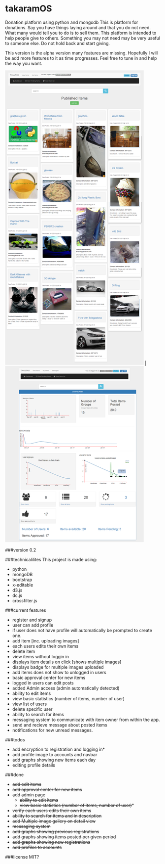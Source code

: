 # takaramOS
Donation platform using python and mongodb
This is platform for donations. Say you have things laying around and that you do not need. What many would tell you to do is to sell them.  This platform is intended to help people give to others. Something you may not need may be very useful to someone else.
Do not hold back and start giving.

This version is the alpha version many features are missing. Hopefully I will be add more features to it as time progresses. Feel free to tune in and help the way you want.

![alt tag](https://github.com/ibininja/takaramOS/blob/master/src/static/assets/takaramOS_small.png?raw=true) | ![alt tag](https://github.com/ibininja/takaramOS/blob/master/src/static/assets/takaram_dashboard_small.png?raw=true) 

###version
0.2

###technicalilites
This project is made using:
* python
* mongoDB
* bootstrap
* x-editable
* d3.js
* dc.js
* crossfilter.js

###current features
* register and signup
* user can add profile
* if user does not have profile will automatically be prompted to create one.
* add item [inc. uploading images]
* each users edits their own items
* delete item
* view items without loggin in
* displays item details on click [shows multiple images]
* displays badge for multiple images uploaded
* add items does not show to unlogged in users
* basic approval center for new items
* logged in users can edit posts
* added Admin access (admin automatically detected)
 * ability to edit items
 * view basic statistics (number of items, number of user)
 * view list of users
 * delete specific user
* ability to search for items
* messaging system to communicate with item owner from within the app.
 * send and recieve message about posted items
 * notifications for new unread messages.

###todos
* add encryption to registration and logging in* 
* add profile image to accounts and navbar
* add graphs showing new items each day 
* editing profile details

###done
* ~~add edit items~~
* ~~add approval center for new items~~
* ~~add admin page~~
  * ~~ability to edit items~~
  * ~~view basic statistics (number of items, number of user)~~* 
* ~~verify each users edits their own items~~
* ~~ability to search for items and in description~~
* ~~add Multiple image gallery on detail view~~
* ~~messaging system~~
* ~~add graphs showing previous registrations~~
* ~~add graphs showing items posted per given period~~
* ~~add graphs showing new registrations~~
* ~~add profiles to accounts~~

###license
MIT?
